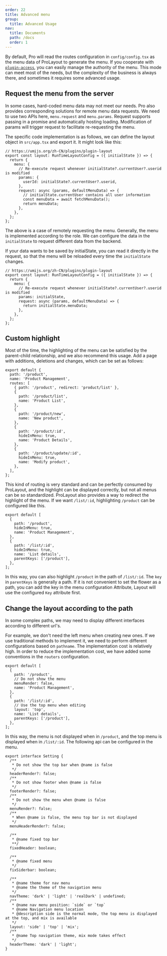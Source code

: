 ```yaml
---
order: 22
title: Advanced menu
group:
  title: Advanced Usage
nav:
  title: Documents
  path: /docs
  order: 1
---
```


By default, Pro will read the routes configuration in `config/config.tsx` as the menu data of ProLayout to generate the menu. If you cooperate with [`plugin-access`](https://umijs.org/plugins/plugin-access), you can easily manage the authority of the menu. This mode can meet most of the needs, but the complexity of the business is always there, and sometimes it requires some advanced usage.

## Request the menu from the server

In some cases, hard-coded menu data may not meet our needs. Pro also provides corresponding solutions for remote menu data requests. We need to use two APIs here, `menu.request` and `menu.params`. Request supports passing in a promise and automatically hosting loading. Modification of params will trigger request to facilitate re-requesting the menu.

The specific code implementation is as follows, we can define the layout object in `src/app.tsx` and export it. It might look like this:

```tsx | pure
// https://umijs.org/zh-CN/plugins/plugin-layout
export const layout: RunTimeLayoutConfig = ({ initialState }) => {
  return {
    menu: {
      // Re-execute request whenever initialState?.currentUser?.userid is modified
      params: {
        userId: initialState?.currentUser?.userid,
      },
      request: async (params, defaultMenuData) => {
        // initialState.currentUser contains all user information
        const menuData = await fetchMenuData();
        return menuData;
      },
    },
  };
};
```

The above is a case of remotely requesting the menu. Generally, the menu is implemented according to the role. We can configure the data in the `initialState` to request different data from the backend.

If your data wants to be saved by initialState, you can read it directly in the request, so that the menu will be reloaded every time the `initialState` changes.

```tsx | pure
// https://umijs.org/zh-CN/plugins/plugin-layout
export const layout: RunTimeLayoutConfig = ({ initialState }) => {
  return {
    menu: {
      // Re-execute request whenever initialState?.currentUser?.userid is modified
      params: initialState,
      request: async (params, defaultMenuData) => {
        return initialState.menuData;
      },
    },
  };
};
```

## Custom highlight

Most of the time, the highlighting of the menu can be satisfied by the parent-child relationship, and we also recommend this usage. Add a page with additions, deletions and changes, which can be set as follows:

```tsx | pure
export default {
  path: '/product',
  name: 'Product Management',
  routes: [
    { path: '/product', redirect: 'product/list' },
    {
      path: '/product/list',
      name: 'Product List',
    },
    {
      path: '/product/new',
      name: 'New product',
    },
    {
      path: '/product/:id',
      hideInMenu: true,
      name: 'Product Details',
    },
    {
      path: '/product/update/:id',
      hideInMenu: true,
      name: 'Modify product',
    },
  ],
};
```

This kind of routing is very standard and can be perfectly consumed by ProLayout, and the highlight can be displayed correctly, but not all menus can be so standardized. ProLayout also provides a way to redirect the highlight of the menu. If we want `/list/:id`, highlighting `/product` can be configured like this.

```tsx | pure
export default [
  {
    path: '/product',
    hideInMenu: true,
    name: 'Product Management',
  },
  {
    path: '/list/:id',
    hideInMenu: true,
    name: 'List details',
    parentKeys: ['/product'],
  },
];
```

In this way, you can also highlight `/product` in the path of `/list/:id`. The `key` in `parentKeys` is generally a path. If it is not convenient to set the flower as a path, you can add the key in the menu configuration Attribute, Layout will use the configured `Key` attribute first.

## Change the layout according to the path

In some complex paths, we may need to display different interfaces according to different url's.

For example, we don't need the left menu when creating new ones. If we use traditional methods to implement it, we need to perform different configurations based on `pathname`. The implementation cost is relatively high. In order to reduce the implementation cost, we have added some conventions in the `routers` configuration.

```tsx | pure
export default [
  {
    path: '/product',
    // Do not show the menu
    menuRender: false,
    name: 'Product Management',
  },
  {
    path: '/list/:id',
    // Use the top menu when editing
    layout: 'top',
    name: 'List details',
    parentKeys: ['/product'],
  },
];
```

In this way, the menu is not displayed when in `/product`, and the top menu is displayed when in `/list/:id`. The following api can be configured in the menu.

```tsx | pure
export interface Setting {
  /**
   * Do not show the top bar when @name is false
   */
  headerRender?: false;
  /**
   * Do not show footer when @name is false
   */
  footerRender?: false;
  /**
   * Do not show the menu when @name is false
   */
  menuRender?: false;
  /**
   * When @name is false, the menu top bar is not displayed
   */
  menuHeaderRender?: false;

  /**
   * @name fixed top bar
   **/
  fixedHeader: boolean;

  /**
   * @name fixed menu
   */
  fixSiderbar: boolean;

  /**
   * @name theme for nav menu
   * @name the theme of the navigation menu
   */
  navTheme: 'dark' | 'light' | 'realDark' | undefined;
  /**
   * @name nav menu position: `side` or `top`
   * @name Navigation menu location
   * @description side is the normal mode, the top menu is displayed at the top, and mix is ​​available
   */
  layout: 'side' | 'top' | 'mix';
  /**
   * @name Top navigation theme, mix mode takes effect
   */
  headerTheme: 'dark' | 'light';
}
```
